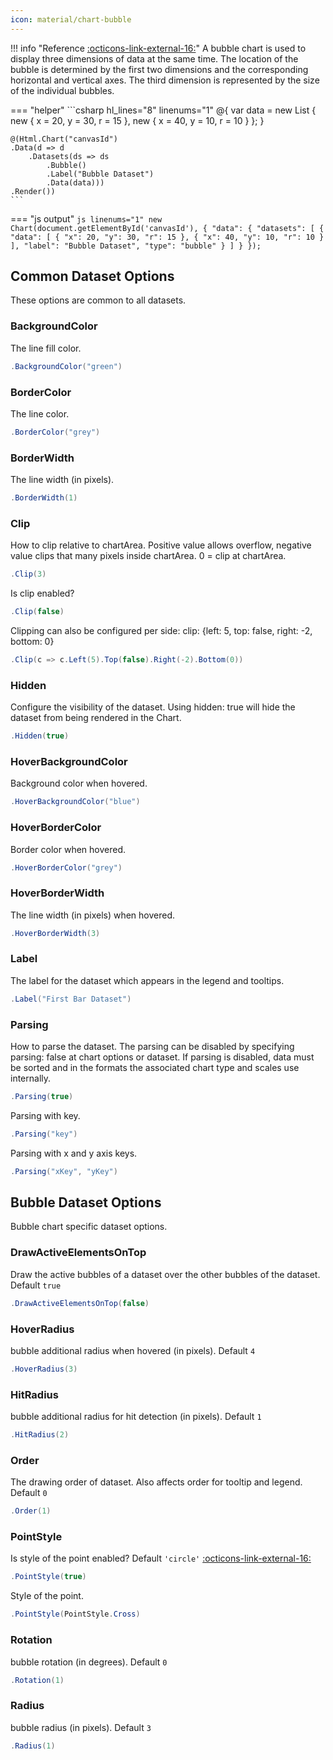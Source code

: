 ```yaml
---
icon: material/chart-bubble
---
```


!!! info "Reference [:octicons-link-external-16:](https://www.chartjs.org/docs/latest/charts/bubble.html)"
	A bubble chart is used to display three dimensions of data at the same time. 
	The location of the bubble is determined by the first two dimensions and the corresponding horizontal and vertical axes.
	The third dimension is represented by the size of the individual bubbles.

<script src="https://cdn.jsdelivr.net/npm/chart.js"></script>
<canvas id="canvasId"></canvas>	
<script>
new Chart(document.getElementById('canvasId'),
{
  "data": {
    "datasets": [
      {
        "data": [
          {
            "x": 20,
            "y": 30,
            "r": 15
          },
          {
            "x": 40,
            "y": 10,
            "r": 10
          }
        ],
        "label": "Bubble Dataset",
        "type": "bubble"
      }
    ]
  }
});
</script>

=== "helper"
	```csharp hl_lines="8" linenums="1"
	@{
		var data = new List<object> { new { x = 20, y = 30, r = 15 }, new { x = 40, y = 10, r = 10 } };
	}

	@(Html.Chart("canvasId")
	.Data(d => d
		.Datasets(ds => ds
			.Bubble()
			.Label("Bubble Dataset")
			.Data(data)))
	.Render())
	```

=== "js output"
	```js linenums="1"
	new Chart(document.getElementById('canvasId'),
    {
	  "data": {
		"datasets": [
		  {
			"data": [
			  {
				"x": 20,
				"y": 30,
				"r": 15
			  },
			  {
				"x": 40,
				"y": 10,
				"r": 10
			  }
			],
			"label": "Bubble Dataset",
			"type": "bubble"
		  }
		]
	  }
	});
	```

## Common Dataset Options
These options are common to all datasets.

### BackgroundColor
The line fill color.
```csharp
.BackgroundColor("green")
```

### BorderColor
The line color.
```csharp
.BorderColor("grey")
```

### BorderWidth
The line width (in pixels).
```csharp
.BorderWidth(1)
```

### Clip
How to clip relative to chartArea. Positive value allows overflow, negative value clips that many pixels inside chartArea.
0 = clip at chartArea.
```csharp
.Clip(3)
```
Is clip enabled?
```csharp
.Clip(false)
```
Clipping can also be configured per side: clip: {left: 5, top: false, right: -2, bottom: 0}
```csharp
.Clip(c => c.Left(5).Top(false).Right(-2).Bottom(0))
```

### Hidden
Configure the visibility of the dataset. Using hidden: true will hide the dataset from being rendered in the Chart.
```csharp
.Hidden(true)
```

### HoverBackgroundColor
Background color when hovered.
```csharp
.HoverBackgroundColor("blue")
```

### HoverBorderColor
Border color when hovered.
```csharp
.HoverBorderColor("grey")
```

### HoverBorderWidth
The line width (in pixels) when hovered.
```csharp
.HoverBorderWidth(3)
```

### Label
The label for the dataset which appears in the legend and tooltips.
```csharp
.Label("First Bar Dataset")
```

### Parsing
How to parse the dataset. The parsing can be disabled by specifying parsing: false at chart options or dataset. 
If parsing is disabled, data must be sorted and in the formats the associated chart type and scales use internally.
```csharp
.Parsing(true)
```
Parsing with key.
```csharp
.Parsing("key")
```
Parsing with x and y axis keys.
```csharp
.Parsing("xKey", "yKey")
```

## Bubble Dataset Options
Bubble chart specific dataset options.

### DrawActiveElementsOnTop
Draw the active bubbles of a dataset over the other bubbles of the dataset. Default ```true```
```csharp
.DrawActiveElementsOnTop(false)
```

### HoverRadius
bubble additional radius when hovered (in pixels). Default ```4```
```csharp
.HoverRadius(3)
```

### HitRadius
bubble additional radius for hit detection (in pixels). Default ```1```
```csharp
.HitRadius(2)
```

### Order
The drawing order of dataset. Also affects order for tooltip and legend. Default ```0```
```csharp
.Order(1)
```

### PointStyle
Is style of the point enabled?  Default ```'circle'```
[:octicons-link-external-16:](https://www.chartjs.org/docs/latest/configuration/elements.html#types)
```csharp
.PointStyle(true)
```
Style of the point.
```csharp
.PointStyle(PointStyle.Cross)
```

### Rotation
bubble rotation (in degrees). Default ```0```
```csharp
.Rotation(1)
```

### Radius
bubble radius (in pixels). Default ```3```
```csharp
.Radius(1)
```

